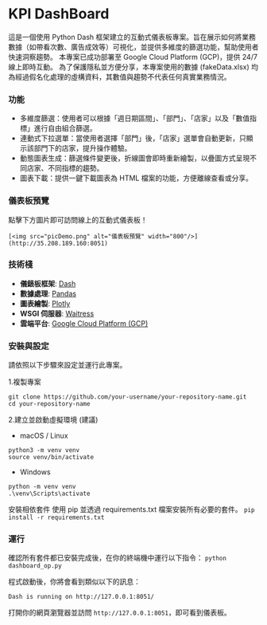# KPI DashBoard

這是一個使用 Python Dash 框架建立的互動式儀表板專案。旨在展示如何將業務數據（如帶看次數、廣告成效等）可視化，並提供多維度的篩選功能，幫助使用者快速洞察趨勢。
本專案已成功部署至 Google Cloud Platform (GCP)，提供 24/7 線上即時互動。
為了保護隱私並方便分享，本專案使用的數據 (fakeData.xlsx) 均為經過假名化處理的虛構資料，其數值與趨勢不代表任何真實業務情況。

### 功能

- 多維度篩選：使用者可以根據「週日期區間」、「部門」、「店家」以及「數值指標」進行自由組合篩選。
- 連動式下拉選單：當使用者選擇「部門」後，「店家」選單會自動更新，只顯示該部門下的店家，提升操作體驗。
- 動態圖表生成：篩選條件變更後，折線圖會即時重新繪製，以疊圖方式呈現不同店家、不同指標的趨勢。
- 圖表下載：提供一鍵下載圖表為 HTML 檔案的功能，方便離線查看或分享。

### 儀表板預覽

點擊下方圖片即可訪問線上的互動式儀表板！

`[<img src="picDemo.png" alt="儀表板預覽" width="800"/>](http://35.208.189.160:8051)`

### 技術棧

*   **儀錶板框架**: [Dash](https://dash.plotly.com/)
*   **數據處理**: [Pandas](https://pandas.pydata.org/)
*   **圖表繪製**: [Plotly](https://plotly.com/python/)
*   **WSGI 伺服器**: [Waitress](https://docs.pylonsproject.org/projects/waitress/en/stable/)
*   **雲端平台**: [Google Cloud Platform (GCP)](https://cloud.google.com/)


### 安裝與設定
請依照以下步驟來設定並運行此專案。

1.複製專案

```
git clone https://github.com/your-username/your-repository-name.git
cd your-repository-name
```

2.建立並啟動虛擬環境 (建議)
- macOS / Linux
```
python3 -m venv venv
source venv/bin/activate
```

- Windows
```
python -m venv venv
.\venv\Scripts\activate
```

安裝相依套件
使用 pip 並透過 requirements.txt 檔案安裝所有必要的套件。
`pip install -r requirements.txt`

### 運行
確認所有套件都已安裝完成後，在你的終端機中運行以下指令：
`python dashboard_op.py`

程式啟動後，你將會看到類似以下的訊息：
```
Dash is running on http://127.0.0.1:8051/
```

打開你的網頁瀏覽器並訪問 `http://127.0.0.1:8051`，即可看到儀表板。
